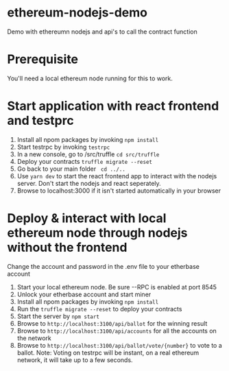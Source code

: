 # ethereum-nodejs-demo
Demo with ethereumn nodejs and api's to call the contract function

# Prerequisite
You'll need a local ethereum node running for this to work.

# Start  application with react frontend and testprc

1. Install all npom packages by invoking ```npm install``` 
2. Start testrpc by invoking ```testrpc```
3. In a new console, go to /src/truffle ```cd src/truffle```
4. Deploy your contracts ```truffle migrate --reset```
5. Go back to your main folder `` cd ../..`` 
6. Use ``yarn dev`` to start the react frontend app to interact with the nodejs server. Don't start the nodejs and react seperately. 
7. Browse to localhost:3000 if it isn't started automatically in your browser

# Deploy & interact with local ethereum node through nodejs without the frontend
Change the account and password in the .env file to your etherbase account

1. Start your local ethereum node. Be sure --RPC is enabled at port 8545
2. Unlock your etherbase account and start miner
3. Install all npom packages by invoking ```npm install``` 
4. Run the ``truffle migrate --reset`` to deploy your contracts
5. Start the server by ``npm start``
6. Browse to ``http://localhost:3100/api/ballot`` for the winning result
7. Browse to ``http://localhost:3100/api/accounts`` for all the accounts on the network
8. Browse to ``http://localhost:3100/api/ballot/vote/{number}`` to vote to a ballot.
Note: Voting on testrpc will be instant, on a real ethereum network, it will take up to a few seconds.
